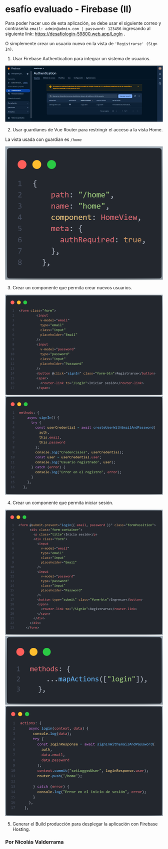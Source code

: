 # esafío evaluado - Firebase (II)

Para poder hacer uso de esta aplicación, se debe usar el siguiente correo y contraseña `email: admin@admin.com | password: 123456` ingresando al siguiente link: https://desafiologin-59800.web.app/LogIn .

O simplemente crear un usuario nuevo en la vista de `'Registrarse' (Sign In)`.

1. Usar Firebase Authentication para integrar un sistema de usuarios.

![alt text](<src/utils/Captura de pantalla 2024-08-04 170551.png>)

2. Usar guardianes de Vue Router para restringir el acceso a la vista Home.

La vista usada con guardian es `/home`

![alt text](<src/utils/code 2.png>)

3. Crear un componente que permita crear nuevos usuarios.

![alt text](<src/utils/code 3.png>)
![alt text](<src/utils/code 3.1.png>)

4. Crear un componente que permita iniciar sesión.

![alt text](<src/utils/code 4.png>)
![alt text](<src/utils/code 4.1.png>)
![alt text](<src/utils/code 4.2.png>)

5. Generar el Build producción para desplegar la aplicación con Firebase Hosting.



### Por Nicolás Valderrama
